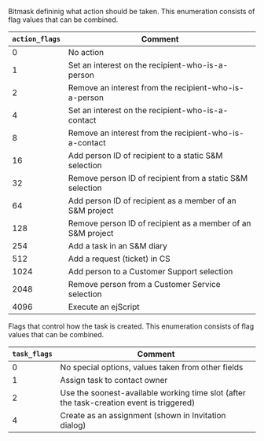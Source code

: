 
Bitmask defininig what action should be taken. This enumeration consists of flag values that can be combined.

| `action_flags` | Comment |
|---|---|
| 0 | No action |
| 1 | Set an interest on the recipient-who-is-a-person |
| 2 | Remove an interest from the recipient-who-is-a-person |
| 4 | Set an interest on the recipient-who-is-a-contact |
| 8 | Remove an interest from the recipient-who-is-a-contact |
| 16 | Add person ID of recipient to a static S&M selection |
| 32 | Remove person ID of recipient from a static S&M selection |
| 64 | Add person ID of recipient as a member of an S&M project |
| 128 | Remove person ID of recipient as a member of an S&M project |
| 254 | Add a task in an S&M diary |
| 512 | Add a request (ticket) in CS |
| 1024 | Add person to a Customer Support selection |
| 2048 | Remove person from a Customer Service selection |
| 4096 | Execute an ejScript |

Flags that control how the task is created. This enumeration consists of flag values that can be combined.

| `task_flags` | Comment |
|---|---|
| 0 | No special options, values taken from other fields |
| 1 | Assign task to contact owner |
| 2 | Use the soonest-available working time slot (after the task-creation event is triggered) |
| 4 | Create as an assignment (shown in Invitation dialog) |
